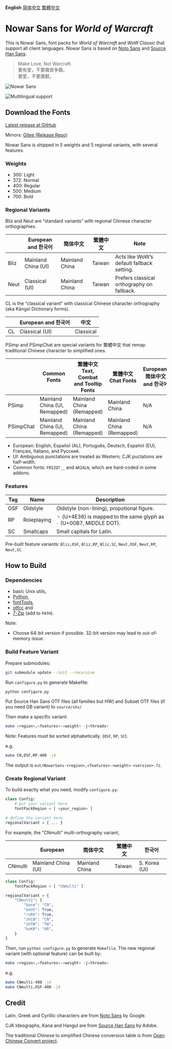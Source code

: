 **English** [简体中文](README-Hans.md) [繁體中文](README-Hant.md)

# Nowar Sans for _World of Warcraft_

This is Nowar Sans, font packs for _World of Warcraft_ and _WoW Classic_ that support all client languages. Nowar Sans is based on [Noto Sans](https://github.com/googlei18n/noto-fonts) and [Source Han Sans](https://github.com/adobe-fonts/source-han-sans).

> Make Love, Not Warcraft.<br>
> 要有爱，不要魔兽争霸。<br>
> 要愛，不要魔獸。

![Nowar Sans](poster/heading.png)

![Multilingual support](poster/multilingual.png)

## Download the Fonts

[Latest release at GitHub](https://github.com/nowar-fonts/Nowar-Sans/releases)

Mirrors: [Gitee (Release Repo)](https://gitee.com/nowar-fonts/Nowar-Sans)

Nowar Sans is shipped in 5 weights and 5 regional variants, with several features.

### Weights

* 300: Light
* 372: Normal
* 400: Regular
* 500: Medium
* 700: Bold

### Regional Variants

Bliz and Neut are “standard variants” with regional Chinese character orthographies.

|      | European and 한국어 | 简体中文       | 繁體中文 | Note                                       |
| ---- | ------------------- | -------------- | -------- | ------------------------------------------ |
| Bliz | Mainland China (UI) | Mainland China | Taiwan   | Acts like WoW’s default fallback setting.  |
| Neut | Classical (UI)      | Mainland China | Taiwan   | Prefers classical orthography on fallback. |

CL is the “classical variant” with classical Chinese character orthography (aka Kāngxī Dictionary forms).

|    | European and 한국어 | 中文      |
| -- | ------------------- | --------- |
| CL | Classical (UI)      | Classical |

PSimp and PSimpChat are special variants for 繁體中文 that remap traditional Chinese character to simplified ones.

| | Common Fonts | 繁體中文 Text, Combat and Tooltip Fonts | 繁體中文 Chat Fonts | European, 简体中文 and 한국어 |
| --------- | ----------------------------- | ------------------------- | ------------------------- | --- |
| PSimp     | Mainland China (UI, Remapped) | Mainland China (Remapped) | Mainland China            | N/A |
| PSimpChat | Mainland China (UI, Remapped) | Mainland China (Remapped) | Mainland China (Remapped) | N/A |

* European: English, Español (AL), Português, Deutsch, Español (EU), Français, Italiano, and Русский.
* UI: Ambiguous punctations are treated as Western; CJK puctations are half-width.
* Common fonts: `FRIZQT__` and `ARIALN`, which are hard-coded in some addons.

### Features

| Tag | Name        | Description                                                            |
| --- | ----------- | ---------------------------------------------------------------------- |
| OSF | Oldstyle    | Oldstyle (non-lining), propotional figure.                             |
| RP  | Roleplaying | `丶` (U+4E36) is mapped to the same glyph as `·` (U+00B7, MIDDLE DOT). |
| SC  | Smallcaps   | Small capitals for Latin.                                              |

Pre-built feature variants: `Bliz,OSF`, `Bliz,RP`, `Bliz,SC`, `Neut,OSF`, `Neut,RP`, `Neut,SC`.

## How to Build

### Dependencies

+ basic Unix utils,
+ [Python](https://www.python.org/),
+ [fontTools](https://github.com/fonttools/fonttools),
+ [otfcc](https://github.com/caryll/otfcc) and
+ [7-Zip](https://www.7-zip.org/) (add to `PATH`).

Note:
+ Choose 64-bit version if possible. 32-bit version may lead to out-of-memory issue.

### Build Feature Variant

Prepare submodules:
```bash
git submodule update --init --recursive
```

Run `configure.py` to generate Makefile:
```bash
python configure.py
```

Put Source Han Sans OTF files (all families but HW) and Subset OTF files (if you need GB variant) to `source/shs/`

Then make a specific variant:
```bash
make <region>,<features>-<weight> -j<threads>
```
Note: Features must be sorted alphabetically. (`OSF`, `RP`, `SC`).

e.g.
```bash
make CN,OSF,RP-400 -j4
```

The output is `out/NowarSans-<region>,<features>-<weight>-<version>.7z`.

### Create Regional Variant

To build exactly what you need, modify `configure.py`:
```python
class Config:
    # put your variant here
    fontPackRegion = [ <your_region> ]

# define the variant here.
regionalVariant = { ... }
```

For example, the “CNmulti” multi-orthography variant,

|         | European            | 简体中文       | 繁體中文 | 한국어        |
| ------- | ------------------- | -------------- | -------- | ------------- |
| CNmulti | Mainland China (UI) | Mainland China | Taiwan   | S. Korea (UI) |

```python
class Config:
    fontPackRegion = [ "CNmulti" ]

regionalVariant = {
    "CNmulti": {
        "base": "CN",
        "enUS": True,
        "ruRU": True,
        "zhCN": "CN",
        "zhTW": "TW",
        "koKR": "KR",
    }
}
```

Then, run `python configure.py` to generate `Makefile`. The new regional variant (with optional feature) can be built by:
```bash
make <region>,<features>-<weight> -j<threads>
```
e.g.
```bash
make CNmulti-400 -j4
make CNmulti,OSF-400 -j4
```

## Credit

Latin, Greek and Cyrillic characters are from [Noto Sans](https://github.com/googlei18n/noto-fonts) by Google.

CJK Ideographs, Kana and Hangul are from [Source Han Sans](https://github.com/adobe-fonts/source-han-sans) by Adobe.

The traditional Chinese to simplified Chinese conversion table is from [Open Chinese Convert project](https://github.com/BYVoid/OpenCC).
